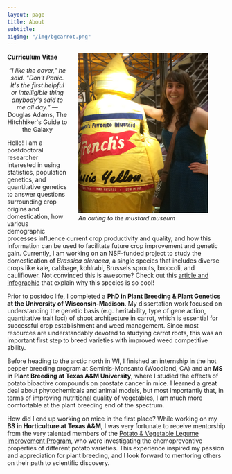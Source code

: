 ```yaml
---
layout: page
title: About
subtitle:
bigimg: "/img/bgcarrot.png"
---
```

<figure>
<div style="float: right; padding-left: 25px; padding-bottom: 25px">
	<img src="/img/mustard.png" width="300" alt="Sarah Turner">
	<figcaption><i>An outing to the mustard museum</i></figcaption>
</div>
</figure>

<a href="/docs/Turner_CV.pdf" target="_blank"><i class="fa fa-file-text fa-lg"></i></a> **Curriculum Vitae**

<center><i>“I like the cover," he said. "Don't Panic. It's the first helpful or intelligible thing anybody's said to me all day.”</i> ― Douglas Adams, The Hitchhiker's Guide to the Galaxy</center>

Hello! I am a postdoctoral researcher interested in using statistics, population genetics, and quantitative genetics to answer questions surrounding crop origins and domestication, how various demographic processes influence current crop productivity and quality, and how this information can be used to facilitate future crop improvement and genetic gain. Currently, I am working on an NSF-funded project to study the domestication of _Brassica oleracea_, a single species that includes diverse crops like kale, cabbage, kohlrabi, Brussels sprouts, broccoli, and cauliflower. Not convinced this is awesome? Check out this [article and infographic](http://www.businessinsider.com/broccoli-kale-brussels-sprouts-vegetables-all-the-same-plant-2015-11) that explain why this species is so cool! 

Prior to postdoc life, I completed a **PhD in Plant Breeding & Plant Genetics at the University of Wisconsin-Madison**. My dissertation work focused on understanding the genetic basis (e.g. heritability, type of gene action, quantitative trait loci) of shoot architecture in carrot, which is essential for successful crop establishment and weed management. Since most resources are understandably devoted to studying carrot roots, this was an important first step to breed varieties with improved weed competitive ability.

Before heading to the arctic north in WI, I finished an internship in the hot pepper breeding program at Seminis-Monsanto (Woodland, CA) and an **MS in Plant Breeding at Texas A&M University**, where I studied the effects of potato bioactive compounds on prostate cancer in mice. I learned a great deal about phytochemicals and animal models, but most importantly that, in terms of improving nutritional quality of vegetables, I am much more comfortable at the plant breeding end of the spectrum. 

How did I end up working on mice in the first place? While working on my **BS in Horticulture at Texas A&M**, I was very fortunate to receive mentorship from the very talented members of the [Potato & Vegetable Legume Improvement Program](http://potato.tamu.edu/index.html), who were investigating the chemopreventive properties of different potato varieties. This experience inspired my passion and appreciation for plant breeding, and I look forward to mentoring others on their path to scientific discovery. 

